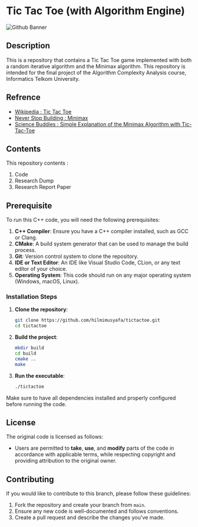 # Tic Tac Toe (with Algorithm Engine)

![Github Banner](https://github.com/user-attachments/assets/cc343e44-7e47-4218-a272-4a7554e091e4)

## Description 

This is a repository that contains a Tic Tac Toe game implemented with both a random iterative algorithm and the Minimax algorithm. This repository is intended for the final project of the Algorithm Complexity Analysis course, Informatics Telkom University.

## Refrence

- [Wikipedia : Tic Tac Toe](https://en.wikipedia.org/wiki/Tic-tac-toe)
- [Never Stop Building : Minimax](https://www.neverstopbuilding.com/blog/minimax)
- [Science Buddies : Simple Explanation of the Minimax Algorithm with Tic-Tac-Toe](https://www.youtube.com/watch?v=5y2a0Zhgq0U&pp=ygUHbWluaW1heA%3D%3D)

## Contents

This repository contents :

1. Code
2. Research Dump
3. Research Report Paper

## Prerequisite 

To run this C++ code, you will need the following prerequisites:

1. **C++ Compiler**: Ensure you have a C++ compiler installed, such as GCC or Clang.
2. **CMake**: A build system generator that can be used to manage the build process.
3. **Git**: Version control system to clone the repository.
4. **IDE or Text Editor**: An IDE like Visual Studio Code, CLion, or any text editor of your choice.
5. **Operating System**: This code should run on any major operating system (Windows, macOS, Linux).

### Installation Steps

1. **Clone the repository**:
    ```sh
    git clone https://github.com/hilmimusyafa/tictactoe.git
    cd tictactoe
    ```

2. **Build the project**:
    ```sh
    mkdir build
    cd build
    cmake ..
    make
    ```

3. **Run the executable**:
    ```sh
    ./tictactoe
    ```

Make sure to have all dependencies installed and properly configured before running the code.

## License
      
The original code is licensed as follows:

- Users are permitted to **take**, **use**, and **modify** parts of the code in accordance with applicable terms, while respecting copyright and providing attribution to the original owner.

## Contributing

If you would like to contribute to this branch, please follow these guidelines:

1. Fork the repository and create your branch from `main`.
2. Ensure any new code is well-documented and follows conventions.
3. Create a pull request and describe the changes you've made.

